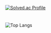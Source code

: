 [![Solved.ac Profile](http://mazassumnida.wtf/api/generate_badge?boj=yong664)](https://solved.ac/yong664)  
#  
![Top Langs](https://github-readme-stats.vercel.app/api/top-langs/?username=yong&layout=compact&theme=onedark)
